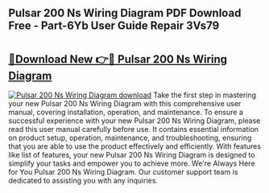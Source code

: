 ## Pulsar 200 Ns Wiring Diagram PDF Download Free - Part-6Yb User Guide Repair 3Vs79

# <h2><a href="http://dfiajmz.blite.top/?on=Pulsar+200+Ns+Wiring+Diagram">🔗Download New 👉🔴 Pulsar 200 Ns Wiring Diagram</a></h2>

[![Pulsar 200 Ns Wiring Diagram download](https://i.imgur.com/lujVjoI.png)](http://dfiajmz.blite.top/?on=Pulsar+200+Ns+Wiring+Diagram)
Take the first step in mastering your new Pulsar 200 Ns Wiring Diagram with this comprehensive user manual, covering installation, operation, and maintenance. To ensure a successful experience with your new Pulsar 200 Ns Wiring Diagram, please read this user manual carefully before use. It contains essential information on product setup, operation, maintenance, and troubleshooting, ensuring that you are able to use the product effectively and efficiently. With features like list of features, your new Pulsar 200 Ns Wiring Diagram is designed to simplify your tasks and empower you to achieve more. We're Always Here for You Pulsar 200 Ns Wiring Diagram. Our customer support team is dedicated to assisting you with any inquiries.
